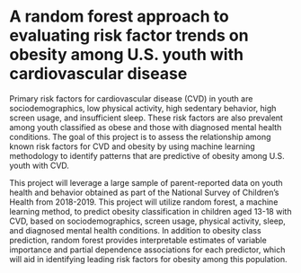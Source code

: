 # A random forest approach to evaluating risk factor trends on obesity among U.S. youth with cardiovascular disease

Primary risk factors for cardiovascular disease (CVD) in youth are sociodemographics, low physical activity, high sedentary behavior, high screen usage, and insufficient sleep. These risk factors are also prevalent among youth classified as obese and those with diagnosed mental health conditions. The goal of this project is to assess the relationship among known risk factors for CVD and obesity by using machine learning methodology to identify patterns that are predictive of obesity among U.S. youth with CVD. 

This project will leverage a large sample of parent-reported data on youth health and behavior obtained as part of the National Survey of Children’s Health from 2018-2019. This project will utilize random forest, a machine learning method, to predict obesity classification in children aged 13-18 with CVD, based on sociodemographics, screen usage, physical activity, sleep, and diagnosed mental health conditions. In addition to obesity class prediction, random forest provides interpretable estimates of variable importance and partial dependence associations for each predictor, which will aid in identifying leading risk factors for obesity among this population.
